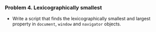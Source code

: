 ### Problem 4. Lexicographically smallest
*	Write a script that finds the lexicographically smallest and largest property in `document`, `window` and `navigator` objects.

